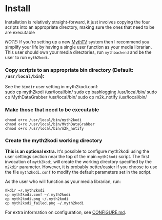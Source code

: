 # Install
Installation is relatively straight-forward, it just involves copying the
four scripts into an appropriate directory, making sure the ones that need
to be are executable

*NOTE:* If you're setting up a new [MythTV](https://www.mythtv.org/) system
then I recommend you simplify your life by having a single user function
as your media librarian. This user should own your media directories, run
`mythbackend` and be the user to run `myth2kodi`.

### Copy scripts to an appropriate bin directory (Default: `/usr/local/bin`):
See the `bindir` user setting in myth2kodi.conf:  
    sudo cp myth2kodi /usr/local/bin/
    sudo cp bashlogging /usr/local/bin/
    sudo cp MythDataGrabber /usr/local/bin/
    sudo cp m2k_notify /usr/local/bin/
    
### Make those that need to be executable
    chmod o+rx /usr/local/bin/myth2kodi
    chmod o+rx /usr/local/bin/MythDataGrabber
    chmod o+rx /usr/local/bin/m2k_notify

### Create the myth2kodi working directory
**This is an optional extra.** It's possible to configure myth2kodi using
the user settings section near the top of the main `myth2kodi` script. The
first invocation of `myth2kodi` will create the working directory specified
by the `m2kdir` parameter. However, it is probably better/easier if you
choose to use the file `myth2kodi.conf` to modify the default parameters set
in the script.

As the user who will function as your media librarian, run:
    
    mkdir ~/.myth2kodi
    cp myth2kodi.conf ~/.myth2kodi
    cp myth2kodi.png ~/.myth2kodi
    cp myth2kodi_failed.png ~/.myth2kodi

For extra information on configuration, see [CONFIGURE.md](CONFIGURE.md).
